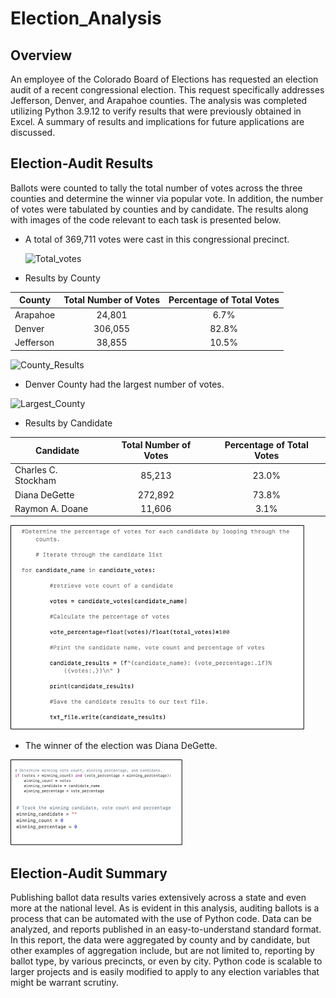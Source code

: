 # Election_Analysis

## Overview

An employee of the Colorado Board of Elections has requested an election audit of a recent congressional election. This request specifically addresses Jefferson, Denver, and Arapahoe counties. The analysis was completed utilizing Python 3.9.12 to verify results that were previously obtained in Excel. A summary of results and implications for future applications are discussed.

## Election-Audit Results 

Ballots were counted to tally the total number of votes across the three counties and determine the winner via popular vote. In addition, the number of votes were tabulated by counties and by candidate. The results along with images of the code relevant to each task is presented below.

  -	A total of 369,711 votes were cast in this congressional precinct.
  
    <img width="469" alt="Total_votes" src="https://user-images.githubusercontent.com/108107856/178786805-642d591d-fe57-4eaf-a2ee-624f10c1be0c.png" width="50%" height="50%">

  
  -	Results by County
  
| County    | Total Number of Votes | Percentage of Total Votes | 
|-----------|:---------------------:|:-------------------------:|
| Arapahoe  |         24,801        |            6.7%           |
| Denver    |        306,055        |           82.8%           |
| Jefferson |         38,855        |           10.5%           |


     
![County_Results](https://user-images.githubusercontent.com/108107856/178803016-70b17bb5-f490-4e94-958a-31942281dabc.png)
      
  
  - Denver County had the largest number of votes.
  
  
 ![Largest_County](https://user-images.githubusercontent.com/108107856/178804018-9a576270-235e-4837-a6a2-074b0aaf447d.png)


  
  
  - Results by Candidate

  | Candidate           | Total Number of Votes | Percentage of Total Votes |
  |---------------------|:---------------------:|:-------------------------:|
  | Charles C. Stockham |         85,213        |           23.0%           |
  | Diana DeGette       |        272,892        |           73.8%           |
  | Raymon A. Doane     |         11,606        |            3.1%           |


  ![Candidate_Results](/Resources/Candidate_Results.png)
       
    
  - The winner of the election was Diana DeGette.
  
   ![Winner](/Resources/Winner.png)

## Election-Audit Summary

Publishing ballot data results  varies extensively across a state and even more at the national level. As is evident in this analysis, auditing ballots is a process that can be automated with the use of Python code. Data can be analyzed, and reports published in an easy-to-understand standard format. In this report, the data were aggregated by county and by candidate, but other examples of aggregation include, but are not limited to, reporting by ballot type, by various precincts, or even by city. Python code is scalable to larger projects and is easily modified to apply to any election variables that might be warrant scrutiny.



